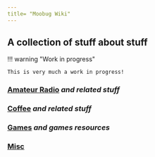 ```yaml
---
title= "Moobug Wiki"
---
```


## A collection of stuff about stuff

!!! warning "Work in progress"

    This is very much a work in progress!

### [Amateur Radio](amateur_radio/index.md) *and related stuff*

### [Coffee](coffee/index.md) *and related stuff*

### [Games](games/index.md) *and games resources*

### [Misc](misc/index.md)
